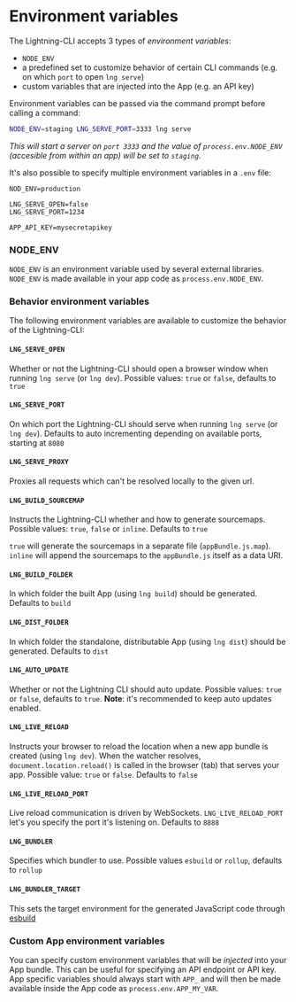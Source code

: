 # Environment variables

The Lightning-CLI accepts 3 types of _environment variables_:

- `NODE_ENV`
- a predefined set to customize behavior of certain CLI commands (e.g. on which `port` to open `lng serve`)
- custom variables that are injected into the App (e.g. an API key)

Environment variables can be passed via the command prompt before calling a command:

```bash
NODE_ENV=staging LNG_SERVE_PORT=3333 lng serve
```

_This will start a server on `port 3333` and the value of `process.env.NODE_ENV` (accesible from within an app) will be set to `staging`_.

It's also possible to specify multiple environment variables in a `.env` file:

```
NOD_ENV=production

LNG_SERVE_OPEN=false
LNG_SERVE_PORT=1234

APP_API_KEY=mysecretapikey
```

### NODE_ENV

`NODE_ENV` is an environment variable used by several external libraries. `NODE_ENV` is made available in your app code as `process.env.NODE_ENV`.

### Behavior environment variables

The following environment variables are available to customize the behavior of the Lightning-CLI:

#### `LNG_SERVE_OPEN`
Whether or not the Lightning-CLI should open a browser window when running `lng serve` (or `lng dev`). Possible values: `true` or `false`, defaults to `true`

#### `LNG_SERVE_PORT`

On which port the Lightning-CLI should serve when running `lng serve` (or `lng dev`). Defaults to auto incrementing depending on available ports, starting at `8080`

#### `LNG_SERVE_PROXY`

Proxies all requests which can't be resolved locally to the given url.

#### `LNG_BUILD_SOURCEMAP`

Instructs the Lightning-CLI whether and how to generate sourcemaps. Possible values: `true`, `false` or `inline`. Defaults to `true`

`true` will generate the sourcemaps in a separate file (`appBundle.js.map`). `inline` will append the sourcemaps to the `appBundle.js` itself as a data URI.

#### `LNG_BUILD_FOLDER`

In which folder the built App (using `lng build`) should be generated. Defaults to `build`

#### `LNG_DIST_FOLDER`

In which folder the standalone, distributable App (using `lng dist`) should be generated. Defaults to `dist`

#### `LNG_AUTO_UPDATE`

Whether or not the Lightning CLI should auto update. Possible values: `true` or `false`, defaults to `true`. **Note**: it's recommended to keep auto updates enabled.

#### `LNG_LIVE_RELOAD`

Instructs your browser to reload the location when a new app bundle is created (using `lng dev`). When the watcher resolves,
`document.location.reload()` is called in the browser (tab) that serves your app. Possible value: `true` or `false`. Defaults to `false`

#### `LNG_LIVE_RELOAD_PORT`

Live reload communication is driven by WebSockets. `LNG_LIVE_RELOAD_PORT` let's you specify the port it's listening on. Defaults to `8888`

#### `LNG_BUNDLER`
Specifies which bundler to use. Possible values `esbuild` or `rollup`, defaults to `rollup`

#### `LNG_BUNDLER_TARGET` 
This sets the target environment for the generated JavaScript code through [esbuild](https://esbuild.github.io/api/#target)


### Custom App environment variables
You can specify custom environment variables that will be _injected_ into your App bundle. This can be useful for specifying an API endpoint or API key.
App specific variables should always start with `APP_` and will then be made available inside the App code as `process.env.APP_MY_VAR`.

